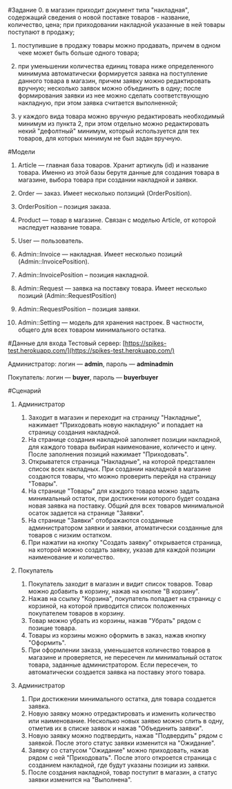 #Задание
0. в магазин приходит документ типа "накладная", содержащий сведения о новой поставке товаров - название, количество, цена;
      при приходовании накладной указанные в ней товары поступают в продажу;

  1. поступившие в продажу товары можно продавать, причем в одном чеке может быть больше одного товара;

  2. при уменьшении количества единиц товара ниже определенного минимума автоматически формируется
      заявка на поступление данного товара в магазин, причем заявку можно редактировать вручную;
      несколько заявок можно объединить в одну;
      после формирования заявки из нее можно сделать соответствующую накладную, при этом заявка считается выполненной;

  3. у каждого вида товара можно вручную редактировать необходимый минимум из пункта 2,
      при этом отдельно можно редактировать некий "дефолтный" минимум, который используется
      для тех товаров, для которых минимум не был задан вручную.

#Модели
1. Article — главная база товаров. Хранит артикуль (id) и название товара. Именно из этой базы берутя данные для создания товара в магазине, выбора товара при создании накладной и заявки.
2. Order — заказ. Имеет несколько ползиций (OrderPosition).
3. OrderPosition – позиция заказа.
4. Product — товар в магазине. Связан с моделью Article, от которой наследует название товара.
5. User — пользователь.

6. Admin::Invoice — накладная. Имеет несколько позиций (Admin::InvoicePosition).
7. Admin::InvoicePosition – позиция накладной.
8. Admin::Request — заявка на поставку товара. Имеет несколько позиций (Admin::RequestPosition)
9. Admin::RequestPosition – позиция заявки.
10. Admin::Setting — модель для хранения настроек. В частности, общего для всех товаром минимального остатка.

#Данные для входа
Тестовый сервер: [https://spikes-test.herokuapp.com/](https://spikes-test.herokuapp.com/)

Администратор: логин — **admin**, пароль — **adminadmin**

Покупатель: логин — **buyer**, пароль — **buyerbuyer**

#Сценарий
1. Администратор
	1. Заходит в магазин и переходит на страницу "Накладные", нажимает "Приходовать новую накладную" и попадает на страницу создания накладной.
	2. На странице создания накладной заполняет позиции накладной, для каждого товара выбирая наименование, количесто и цену. После заполнения позиций нажимает "Приходовать".
	3. Открыватется страница "Накладные", на которой представлен список всех накладных. При создании накладной в магазине создаются товары, что можно проверить перейдя на страницу "Товары".
	4. На странице "Товары" для каждого товара можно задать минимальный остаток, при достижении которого будет создана новая заявка на поставку. Общий для всех товаров минимальной осаток задается на странице "Заявки".
	5. На странице "Заявки" отображаются созданные администратором заявки и заявки, атоматически созданные для товаров с низким остатком.
	6. При нажатии на кнопку "Создать заявку" открывается страница, на которой можно создать заявку, указав для каждой позиции наименование и количество.

2. Покупатель
	1. Покупатель заходит в магазин и видит список товаров. Товар можно добавить в корзину, нажав на кнопке "В корзину".
	2. Нажав на ссылку "Корзина", покупатель попадает на страницу с корзиной, на которой приводится список положенных покупателем товаров в корзину.
	3. Товар можно убрать из корзины, нажав "Убрать" рядом с позицие товара.
	4. Товары из корзины можно оформить в заказ, нажав кнопку "Оформить".
	5. При оформлении заказа, уменьшается количество товаров в магазине и проверяется, не пересечен ли минимальный остаток товара, заданные администратором. Если пересечен, то автоматически создается заявка на поставку этого товара.

3. Администратор
	1. При достижении минимального остатка, для товара создается заявка.
	2. Новую заявку можно отредактировать и изменить количество или наименование. Несколько новых заявко можно слить в одну, отметив их в списке заявок и нажав "Объединить заявки".
	3. Новую заявку можно подтвердить, нажав "Подвердить" рядом с заявкой. После этого статус заявки изменится на "Ожидание".
	4. Заявку со статусом "Ожидание" можно приходовать, нажав рядом с ней "Приходовать". После этого откроется страница с созданием накладной, где будут указаны позиции из заявки.
	5. После создания накладной, товар поступит в магазин, а статус заявки изменится на "Выполнена".